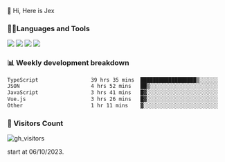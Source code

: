  👋 Hi, Here is Jex

 

### 🧑‍💻Languages and Tools

<code><a href="https://react.dev"><img src="https://api.iconify.design/logos:react.svg" /></a></code>
<code><a href="https://github.com/vuejs/core"><img src="https://api.iconify.design/logos:vue.svg" /></a></code> 
<code><a href="https://github.com/microsoft/TypeScript"><img src="https://api.iconify.design/logos:typescript-icon.svg" /></a></code>
<code><a href="https://threejs.org/"><img src="https://api.iconify.design/logos:threejs.svg" /></a></code>

### 📊 Weekly development breakdown

<!--START_SECTION:waka-->

```txt
TypeScript                 39 hrs 35 mins  ██████████████████▒░░░░░░   73.21 %
JSON                       4 hrs 52 mins   ██▒░░░░░░░░░░░░░░░░░░░░░░   09.01 %
JavaScript                 3 hrs 41 mins   █▓░░░░░░░░░░░░░░░░░░░░░░░   06.83 %
Vue.js                     3 hrs 26 mins   █▓░░░░░░░░░░░░░░░░░░░░░░░   06.36 %
Other                      1 hr 11 mins    ▓░░░░░░░░░░░░░░░░░░░░░░░░   02.20 %
```

<!--END_SECTION:waka-->


### 👀 Visitors Count

![gh_visitors](https://profile-counter.glitch.me/jexlau/count.svg)

start at 06/10/2023.
